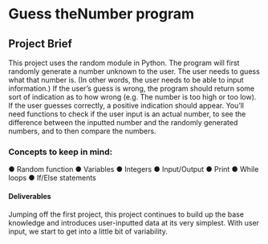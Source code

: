 # Guess theNumber program



## Project Brief
This project uses the random module in Python. The program will first randomly generate a
number unknown to the user. The user needs to guess what that number is. (In other words, the
user needs to be able to input information.) If the user’s guess is wrong, the program should
return some sort of indication as to how wrong (e.g. The number is too high or too low). If the
user guesses correctly, a positive indication should appear. You’ll need functions to check if the
user input is an actual number, to see the difference between the inputted number and the
randomly generated numbers, and to then compare the numbers.


### Concepts to keep in mind:
● Random function
● Variables
● Integers
● Input/Output
● Print
● While loops
● If/Else statements

#### Deliverables
Jumping off the first project, this project continues to build up the base knowledge and
introduces user-inputted data at its very simplest. With user input, we start to get into a little bit
of variability.

